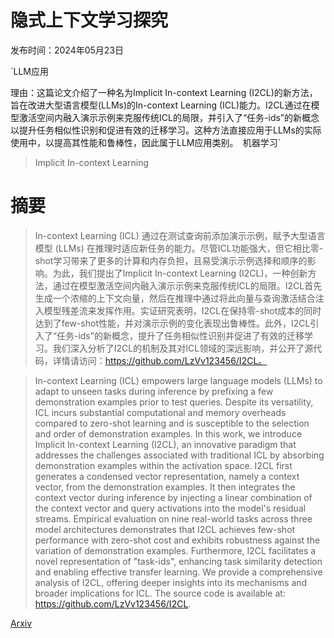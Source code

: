 # 隐式上下文学习探究

发布时间：2024年05月23日

`LLM应用

理由：这篇论文介绍了一种名为Implicit In-context Learning (I2CL)的新方法，旨在改进大型语言模型(LLMs)的In-context Learning (ICL)能力。I2CL通过在模型激活空间内融入演示示例来克服传统ICL的局限，并引入了“任务-ids”的新概念以提升任务相似性识别和促进有效的迁移学习。这种方法直接应用于LLMs的实际使用中，以提高其性能和鲁棒性，因此属于LLM应用类别。` `机器学习`

> Implicit In-context Learning

# 摘要

> In-context Learning (ICL) 通过在测试查询前添加演示示例，赋予大型语言模型 (LLMs) 在推理时适应新任务的能力。尽管ICL功能强大，但它相比零-shot学习带来了更多的计算和内存负担，且易受演示示例选择和顺序的影响。为此，我们提出了Implicit In-context Learning (I2CL)，一种创新方法，通过在模型激活空间内融入演示示例来克服传统ICL的局限。I2CL首先生成一个浓缩的上下文向量，然后在推理中通过将此向量与查询激活结合注入模型残差流来发挥作用。实证研究表明，I2CL在保持零-shot成本的同时达到了few-shot性能，并对演示示例的变化表现出鲁棒性。此外，I2CL引入了“任务-ids”的新概念，提升了任务相似性识别并促进了有效的迁移学习。我们深入分析了I2CL的机制及其对ICL领域的深远影响，并公开了源代码，详情请访问：https://github.com/LzVv123456/I2CL。

> In-context Learning (ICL) empowers large language models (LLMs) to adapt to unseen tasks during inference by prefixing a few demonstration examples prior to test queries. Despite its versatility, ICL incurs substantial computational and memory overheads compared to zero-shot learning and is susceptible to the selection and order of demonstration examples. In this work, we introduce Implicit In-context Learning (I2CL), an innovative paradigm that addresses the challenges associated with traditional ICL by absorbing demonstration examples within the activation space. I2CL first generates a condensed vector representation, namely a context vector, from the demonstration examples. It then integrates the context vector during inference by injecting a linear combination of the context vector and query activations into the model's residual streams. Empirical evaluation on nine real-world tasks across three model architectures demonstrates that I2CL achieves few-shot performance with zero-shot cost and exhibits robustness against the variation of demonstration examples. Furthermore, I2CL facilitates a novel representation of "task-ids", enhancing task similarity detection and enabling effective transfer learning. We provide a comprehensive analysis of I2CL, offering deeper insights into its mechanisms and broader implications for ICL. The source code is available at: https://github.com/LzVv123456/I2CL.

[Arxiv](https://arxiv.org/abs/2405.14660)